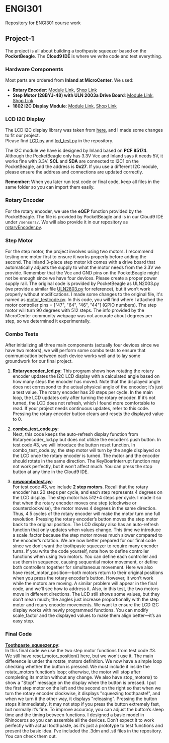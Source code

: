 # ENGI301
Repository for ENGI301 course work

## Project-1
The project is all about building a toothpaste squeezer based on the **PocketBeagle**. The **Cloud9 IDE** is where we write code and test everything.

### Hardware Components
Most parts are ordered from **Inland at MicroCenter**. We used:  
- **Rotary Encoder**: [Module Link](https://community.microcenter.com/kb/articles/640-inland-rotary-encoder-module), [Shop Link](https://www.microcenter.com/product/618904/inland-ks0013-keystudio-rotary-encoder-module)  
- **Step Motor (28BYJ-48) with ULN 2003a Drive Board**: [Module Link](https://community.microcenter.com/kb/articles/675-inland-stepper-motor-drive-board-5v-stepper-motor-3pcs), [Shop Link](https://www.microcenter.com/product/639726/inland-ks0327-keyestudio-stepper-motor-drive-board-5v-stepper-motor-kit-(3pcs))  
- **1602 I2C Display Module**: [Module Link](https://community.microcenter.com/kb/articles/649-inland-1602-i2c-module), [Shop Link](https://www.microcenter.com/product/632704/inland-1602-i2c-lcd-display-module)


### LCD I2C Display
The LCD I2C display library was taken from [here](https://github.com/sterlingbeason/LCD-1602-I2C), and I made some changes to fit our project.  
Please find [LCD.py](https://github.com/BornForVR/ENGI-301---Project-1/blob/main/LCD.py) and [lcd_test.py](https://github.com/BornForVR/ENGI-301---Project-1/blob/main/lcd_test.py) in the repository.

The I2C module we have is designed by Inland based on **PCF 85174**. Although the PocketBeagle only has 3.3V Vcc and Inland says it needs 5V, it works fine with 3.3V. **SCL** and **SDA** are connected to I2C1 on the PocketBeagle, and the address is **0x27**. If you use a different I2C module, please ensure the address and connections are updated correctly.

**Remember**: When you later run test code or final code, keep all files in the same folder so you can import them easily.

### Rotary Encoder
For the rotary encoder, we use the **eQEP** function provided by the PocketBeagle. The file is provided by PocketBeagle and is in our Cloud9 IDE under `/sensors/`. We will also provide it in our repository as [rotaryEncoder.py](https://github.com/BornForVR/ENGI-301---Project-1/blob/main/rotaryEncoder.py).

### Step Motor
For the step motor, the project involves using two motors. I recommend testing one motor first to ensure it works properly before adding the second. The Inland 3-piece step motor kit comes with a drive board that automatically adjusts the supply to what the motor needs from the 3.3V we provide. Remember that the Vcc and GND pins on the PocketBeagle might not be enough since we have four devices. Please create a proper power supply rail. The original code is provided by PocketBeagle as ULN2003.py (we provide a similar file [ULN2803.py](https://github.com/BornForVR/ENGI-301---Project-1/blob/main/ULN2803.py) for reference), but it won’t work properly without modifications. I made some changes to the original file, it's named as [motor_testcode.py](https://github.com/BornForVR/ENGI-301---Project-1/blob/main/motor_testcode.py). In this code, you will find where I attached the motor controller pins = ["47", "64", "46", "44"] (GPIO numbers). The step motor will turn 90 degrees with 512 steps. The info provided by the MicroCenter community webpage was not accurate about degrees per step, so we determined it experimentally.

### Combo Tests
After initializing all three main components (actually four devices since we have two motors), we will perform some combo tests to ensure that communication between each device works well and to lay some groundwork for our final project.

1. **[Rotaryencoder_lcd.py](https://github.com/BornForVR/ENGI-301---Project-1/blob/main/Rotaryencoder_lcd.py)**: 
 This program shows how rotating the rotary encoder updates the I2C LCD display with a calculated angle based on how many steps the encoder has moved. Note that the displayed angle does not correspond to the actual physical angle of the encoder; it’s just a test value. The rotary encoder has 20 steps per cycle. In the main loop, the LCD updates only after turning the rotary encoder. If it’s not turned, the LCD does not refresh, which I found more comfortable to read. If your project needs continuous updates, refer to this code. Pressing the rotary encoder button clears and resets the displayed value to 0.

2. **[combo_test_code.py](https://github.com/BornForVR/ENGI-301---Project-1/blob/main/combo_test_code.py)**:  
Next, this code keeps the auto-refresh display function from Rotaryencoder_lcd.py but does not utilize the encoder’s push button. In test code #3, we will introduce the button reset function. In combo_test_code.py, the step motor will turn by the angle displayed on the LCD once the rotary encoder is turned. The motor and the encoder should rotate in the same direction. The KeyBoarInterrupt function may not work perfectly, but it won’t affect much. You can press the stop button at any time in the Cloud9 IDE.

3. **[newcombotest.py](https://github.com/BornForVR/ENGI-301---Project-1/blob/main/newcombotest.py)**:  
For test code #3, we include **2 step motors**. Recall that the rotary encoder has 20 steps per cycle, and each step represents 4 degrees on the LCD display. The step motor has 512*4 steps per cycle. I made it so that when the rotary encoder moves one step (clockwise or counterclockwise), the motor moves 4 degrees in the same direction. Thus, 4.5 cycles of the rotary encoder will make the motor turn one full revolution. Pressing the rotary encoder’s button moves the step motor back to the original position. The LCD display also has an auto-refresh function that only updates when values change. This time we introduce a scale_factor because the step motor moves much slower compared to the encoder’s rotation. We are now better prepared for our final code since we don’t want the toothpaste squeezer to require many encoder turns. If you write the code yourself, note how to define controller functions when using two motors. You can define each controller and use them in sequence, causing sequential motor movement, or define both controllers together for simultaneous movement. Here we also have reset_motor_position—both motors return to their original positions when you press the rotary encoder’s button. However, it won’t work while the motors are moving. A similar problem will appear in the final code, and we’ll see how to address it. Also, in this test, the two motors move in different directions. The LCD still shows some values, but they don’t mean much; the angles just increase proportionally with the step motor and rotary encoder movements. We want to ensure the LCD I2C display works with newly programmed functions. You can modify scale_factor and the displayed values to make them align better—it’s an easy step.

### Final Code
**[Toothpaste_squeezer.py](https://github.com/BornForVR/ENGI-301---Project-1/blob/main/Toothpaste_squeezer.py)**:  
In this final code we use the two step motor functions from test code #3. We still have reset_motor_position() here, but we won’t use it. The main difference is under the rotate_motors definition. We now have a simple loop checking whether the button is pressed. We must include it inside the rotate_motors function’s loop; otherwise, the motor will stop after completing its motion without any change. We also have stop_motors() to show a "Stop!" message on the display when the button is pressed. I put the first step motor on the left and the second on the right so that when we turn the rotary encoder clockwise, it displays "squeezing toothpaste!", and when we turn it the other way, it displays "releasing". Pressing the button stops it immediately. It may not stop if you press the button extremely fast, but normally it’s fine. To improve accuracy, you can adjust the button’s sleep time and the timing between functions. I designed a basic model in Rhinoceros so you can assemble all the devices. Don’t expect it to work perfectly with actual toothpaste, as it’s just a prototype to test functions and present the basic idea. I’ve included the .3dm and .stl files in the repository. You can check them out.
